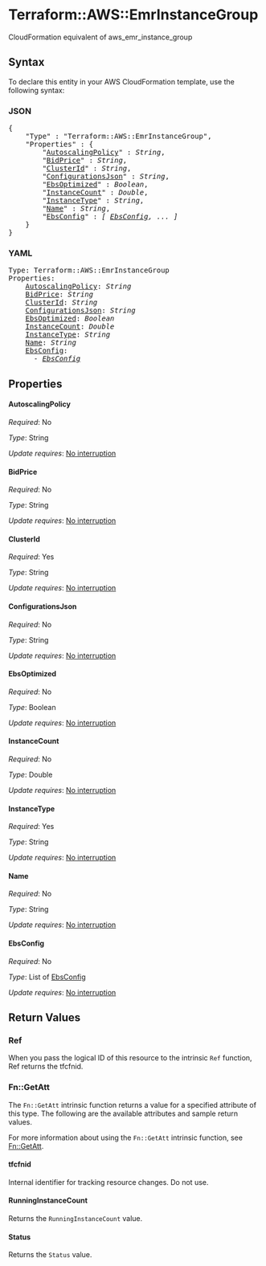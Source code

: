 # Terraform::AWS::EmrInstanceGroup

CloudFormation equivalent of aws_emr_instance_group

## Syntax

To declare this entity in your AWS CloudFormation template, use the following syntax:

### JSON

<pre>
{
    "Type" : "Terraform::AWS::EmrInstanceGroup",
    "Properties" : {
        "<a href="#autoscalingpolicy" title="AutoscalingPolicy">AutoscalingPolicy</a>" : <i>String</i>,
        "<a href="#bidprice" title="BidPrice">BidPrice</a>" : <i>String</i>,
        "<a href="#clusterid" title="ClusterId">ClusterId</a>" : <i>String</i>,
        "<a href="#configurationsjson" title="ConfigurationsJson">ConfigurationsJson</a>" : <i>String</i>,
        "<a href="#ebsoptimized" title="EbsOptimized">EbsOptimized</a>" : <i>Boolean</i>,
        "<a href="#instancecount" title="InstanceCount">InstanceCount</a>" : <i>Double</i>,
        "<a href="#instancetype" title="InstanceType">InstanceType</a>" : <i>String</i>,
        "<a href="#name" title="Name">Name</a>" : <i>String</i>,
        "<a href="#ebsconfig" title="EbsConfig">EbsConfig</a>" : <i>[ <a href="ebsconfig.md">EbsConfig</a>, ... ]</i>
    }
}
</pre>

### YAML

<pre>
Type: Terraform::AWS::EmrInstanceGroup
Properties:
    <a href="#autoscalingpolicy" title="AutoscalingPolicy">AutoscalingPolicy</a>: <i>String</i>
    <a href="#bidprice" title="BidPrice">BidPrice</a>: <i>String</i>
    <a href="#clusterid" title="ClusterId">ClusterId</a>: <i>String</i>
    <a href="#configurationsjson" title="ConfigurationsJson">ConfigurationsJson</a>: <i>String</i>
    <a href="#ebsoptimized" title="EbsOptimized">EbsOptimized</a>: <i>Boolean</i>
    <a href="#instancecount" title="InstanceCount">InstanceCount</a>: <i>Double</i>
    <a href="#instancetype" title="InstanceType">InstanceType</a>: <i>String</i>
    <a href="#name" title="Name">Name</a>: <i>String</i>
    <a href="#ebsconfig" title="EbsConfig">EbsConfig</a>: <i>
      - <a href="ebsconfig.md">EbsConfig</a></i>
</pre>

## Properties

#### AutoscalingPolicy

_Required_: No

_Type_: String

_Update requires_: [No interruption](https://docs.aws.amazon.com/AWSCloudFormation/latest/UserGuide/using-cfn-updating-stacks-update-behaviors.html#update-no-interrupt)

#### BidPrice

_Required_: No

_Type_: String

_Update requires_: [No interruption](https://docs.aws.amazon.com/AWSCloudFormation/latest/UserGuide/using-cfn-updating-stacks-update-behaviors.html#update-no-interrupt)

#### ClusterId

_Required_: Yes

_Type_: String

_Update requires_: [No interruption](https://docs.aws.amazon.com/AWSCloudFormation/latest/UserGuide/using-cfn-updating-stacks-update-behaviors.html#update-no-interrupt)

#### ConfigurationsJson

_Required_: No

_Type_: String

_Update requires_: [No interruption](https://docs.aws.amazon.com/AWSCloudFormation/latest/UserGuide/using-cfn-updating-stacks-update-behaviors.html#update-no-interrupt)

#### EbsOptimized

_Required_: No

_Type_: Boolean

_Update requires_: [No interruption](https://docs.aws.amazon.com/AWSCloudFormation/latest/UserGuide/using-cfn-updating-stacks-update-behaviors.html#update-no-interrupt)

#### InstanceCount

_Required_: No

_Type_: Double

_Update requires_: [No interruption](https://docs.aws.amazon.com/AWSCloudFormation/latest/UserGuide/using-cfn-updating-stacks-update-behaviors.html#update-no-interrupt)

#### InstanceType

_Required_: Yes

_Type_: String

_Update requires_: [No interruption](https://docs.aws.amazon.com/AWSCloudFormation/latest/UserGuide/using-cfn-updating-stacks-update-behaviors.html#update-no-interrupt)

#### Name

_Required_: No

_Type_: String

_Update requires_: [No interruption](https://docs.aws.amazon.com/AWSCloudFormation/latest/UserGuide/using-cfn-updating-stacks-update-behaviors.html#update-no-interrupt)

#### EbsConfig

_Required_: No

_Type_: List of <a href="ebsconfig.md">EbsConfig</a>

_Update requires_: [No interruption](https://docs.aws.amazon.com/AWSCloudFormation/latest/UserGuide/using-cfn-updating-stacks-update-behaviors.html#update-no-interrupt)

## Return Values

### Ref

When you pass the logical ID of this resource to the intrinsic `Ref` function, Ref returns the tfcfnid.

### Fn::GetAtt

The `Fn::GetAtt` intrinsic function returns a value for a specified attribute of this type. The following are the available attributes and sample return values.

For more information about using the `Fn::GetAtt` intrinsic function, see [Fn::GetAtt](https://docs.aws.amazon.com/AWSCloudFormation/latest/UserGuide/intrinsic-function-reference-getatt.html).

#### tfcfnid

Internal identifier for tracking resource changes. Do not use.

#### RunningInstanceCount

Returns the <code>RunningInstanceCount</code> value.

#### Status

Returns the <code>Status</code> value.

